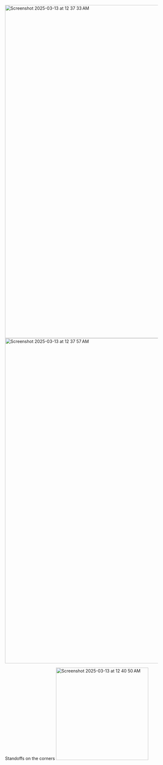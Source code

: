 <img width="1096" alt="Screenshot 2025-03-13 at 12 37 33 AM" src="https://github.com/user-attachments/assets/1ba4fe1e-758a-40fe-80fe-ad6d9c663416" />

<img width="1070" alt="Screenshot 2025-03-13 at 12 37 57 AM" src="https://github.com/user-attachments/assets/79ea61a9-52be-422c-982f-4a567f2b41f9" />

Standoffs on the corners
<img width="304" alt="Screenshot 2025-03-13 at 12 40 50 AM" src="https://github.com/user-attachments/assets/7e68a556-6e03-48b3-9875-09090bbb3df1" />
